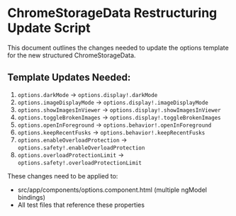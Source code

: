 # ChromeStorageData Restructuring Update Script

This document outlines the changes needed to update the options template for the new structured ChromeStorageData.

## Template Updates Needed:

1. `options.darkMode` → `options.display!.darkMode`
2. `options.imageDisplayMode` → `options.display!.imageDisplayMode`
3. `options.showImagesInViewer` → `options.display!.showImagesInViewer`
4. `options.toggleBrokenImages` → `options.display!.toggleBrokenImages`
5. `options.openInForeground` → `options.behavior!.openInForeground`
6. `options.keepRecentFusks` → `options.behavior!.keepRecentFusks`
7. `options.enableOverloadProtection` → `options.safety!.enableOverloadProtection`
8. `options.overloadProtectionLimit` → `options.safety!.overloadProtectionLimit`

These changes need to be applied to:
- src/app/components/options.component.html (multiple ngModel bindings)
- All test files that reference these properties

